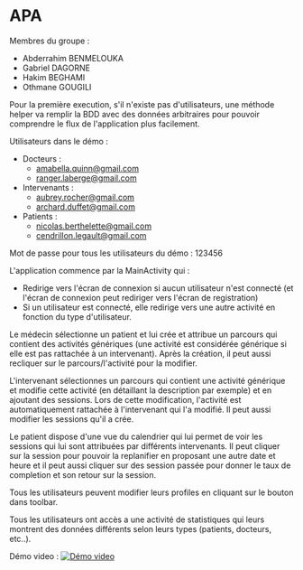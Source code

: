 # APA

Membres du groupe :
- Abderrahim BENMELOUKA
- Gabriel DAGORNE
- Hakim BEGHAMI
- Othmane GOUGILI


Pour la première execution, s'il n'existe pas d'utilisateurs, une méthode helper va remplir la BDD avec des données arbitraires pour pouvoir comprendre le flux de l'application plus facilement.

Utilisateurs dans le démo :
- Docteurs :
  - amabella.quinn@gmail.com
  - ranger.laberge@gmail.com
- Intervenants :
  - aubrey.rocher@gmail.com
  - archard.duffet@gmail.com
- Patients :
  - nicolas.berthelette@gmail.com
  - cendrillon.legault@gmail.com

Mot de passe pour tous les utilisateurs du démo : 123456

L'application commence par la MainActivity qui :
- Redirige vers l'écran de connexion si aucun utilisateur n'est connecté (et l'écran de connexion peut rediriger vers l'écran de registration) 
-	Si un utilisateur est connecté, elle redirige vers une autre activité en fonction du type d'utilisateur.

Le médecin sélectionne un patient et lui crée et attribue un parcours qui contient des activités génériques (une activité est considérée générique si elle est pas rattachée à un intervenant). Après la création, il peut aussi recliquer sur le parcours/l'activité pour la modifier.

L'intervenant sélectionnes un parcours qui contient une activité générique et modifie cette activité (en détaillant la description par exemple) et en ajoutant des sessions. Lors de cette modification, l'activité est automatiquement rattachée à l'intervenant qui l'a modifié. Il peut aussi modifier les sessions qu'il a crée.

Le patient dispose d'une vue du calendrier qui lui permet de voir les sessions qui lui sont attribuées par différents intervenants. Il peut cliquer sur la session pour pouvoir la replanifier en proposant une autre date et heure et il peut aussi cliquer sur des session passée pour donner le taux de completion et son retour sur la session.

Tous les utilisateurs peuvent modifier leurs profiles en cliquant sur le bouton dans toolbar.

Tous les utilisateurs ont accès a une activité de statistiques qui leurs montrent des données différents selon leurs types (patients, docteurs, etc..).

Démo video :
[![Démo video](http://img.youtube.com/vi/XUffhUCbcww/0.jpg)](https://youtu.be/XUffhUCbcww "Démo")
